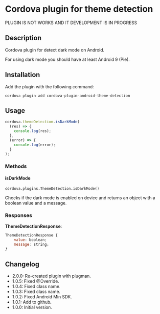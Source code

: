 # Cordova plugin for theme detection

PLUGIN IS NOT WORKS AND IT DEVELOPMENT IS IN PROGRESS

## Description

Cordova plugin for detect dark mode on Android.

For using dark mode you should have at least Android 9 (Pie).

## Installation

Add the plugin with the following command:

`cordova plugin add cordova-plugin-android-theme-detection`

## Usage

```js
cordova.themeDetection.isDarkMode(
  (res) => {
    console.log(res);
  },
  (error) => {
    console.log(error);
  }
);
```

### Methods

#### isDarkMode

`cordova.plugins.ThemeDetection.isDarkMode()`

Checks if the dark mode is enabled on device and returns an object with a boolean value and a message.

### Responses

**ThemeDetectionResponse**:

```js
ThemeDetectionResponse {
    value: boolean;
    message: string;
}
```

## Changelog

- 2.0.0: Re-created plugin with plugman.
- 1.0.5: Fixed @Override.
- 1.0.4: Fixed class name.
- 1.0.3: Fixed class name.
- 1.0.2: Fixed Android Min SDK.
- 1.0.1: Add to github.
- 1.0.0: Initial version.
